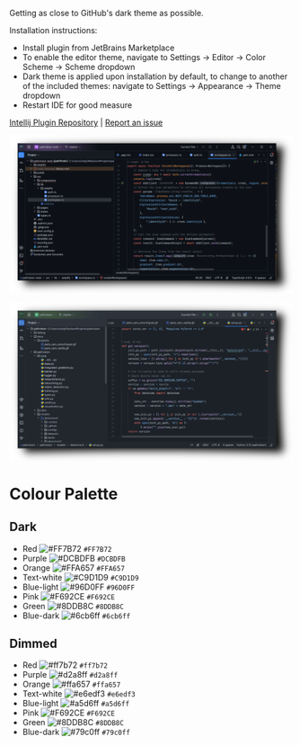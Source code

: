 Getting as close to GitHub's dark theme as possible.

Installation instructions:
- Install plugin from JetBrains Marketplace
- To enable the editor theme, navigate to Settings -> Editor -> Color Scheme -> Scheme dropdown
- Dark theme is applied upon installation by default, to change to another of the included themes: navigate to Settings -> Appearance -> Theme dropdown
- Restart IDE for good measure
 
[Intellij Plugin Repository](https://plugins.jetbrains.com/plugin/19291-github-dark) | [Report an issue](https://github.com/toby-j/Intellij_GitHub_Dark_Theme/issues)  

![Screenshot](screenshots/7-small.png)

![Screenshot](screenshots/8-small.png)
 
# Colour Palette
## Dark
- Red ![#FF7B72](https://placehold.co/15x15/FF7B72/FF7B72.png) `#FF7B72`
- Purple ![#DCBDFB](https://placehold.co/15x15/DCBDFB/DCBDFB.png) `#DCBDFB`
- Orange ![#FFA657](https://placehold.co/15x15/FFA657/FFA657.png) `#FFA657`
- Text-white ![#C9D1D9](https://placehold.co/15x15/C9D1D9/C9D1D9.png) `#C9D1D9`
- Blue-light ![#96D0FF](https://placehold.co/15x15/a5d6ff/a5d6ff.png) `#96D0FF`
- Pink ![#F692CE](https://placehold.co/15x15/F692CE/F692CE.png) `#F692CE`
- Green ![#8DDB8C](https://placehold.co/15x15/8DDB8C/8DDB8C.png) `#8DDB8C`
- Blue-dark ![#6cb6ff](https://placehold.co/15x15/6cb6ff/6cb6ff.png) `#6cb6ff`
## Dimmed
- Red ![#ff7b72](https://placehold.co/15x15/ff7b72/ff7b72.png) `#ff7b72`
- Purple ![#d2a8ff](https://placehold.co/15x15/d2a8ff/d2a8ff.png) `#d2a8ff`
- Orange ![#ffa657](https://placehold.co/15x15/ffa657/ffa657.png) `#ffa657`
- Text-white ![#e6edf3](https://placehold.co/15x15/e6edf3/e6edf3.png) `#e6edf3`
- Blue-light ![#a5d6ff](https://placehold.co/15x15/a5d6ff/a5d6ff.png) `#a5d6ff`
- Pink ![#F692CE](https://placehold.co/15x15/F692CE/F692CE.png) `#F692CE`
- Green ![#8DDB8C](https://placehold.co/15x15/8DDB8C/8DDB8C.png) `#8DDB8C`
- Blue-dark ![#79c0ff](https://placehold.co/15x15/79c0ff/79c0ff.png) `#79c0ff`
